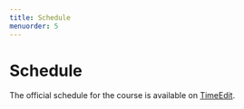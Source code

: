 ```yaml
---
title: Schedule
menuorder: 5
---
```


<script>window.location.href = "$timeedit$";</script>

Schedule
========

The official schedule for the course is available on [TimeEdit](\$timeedit\$).
